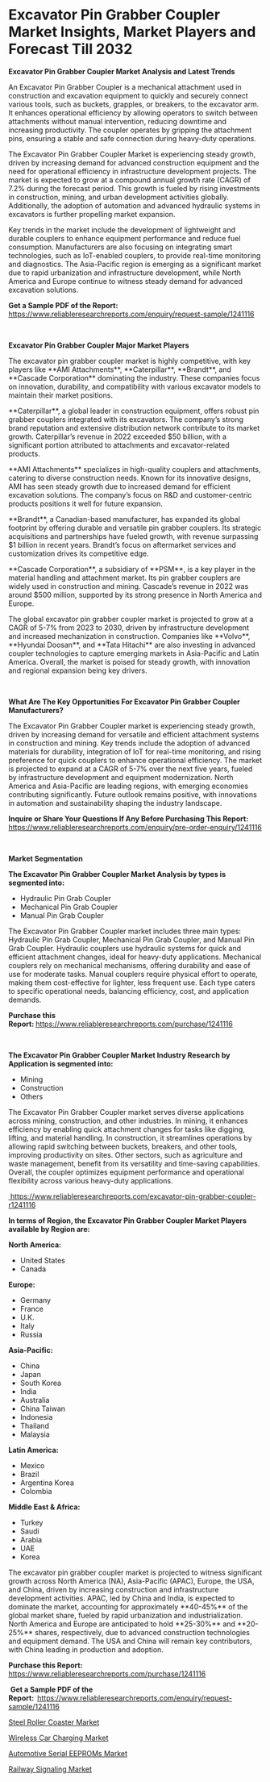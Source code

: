 <p><h1>Excavator Pin Grabber Coupler Market Insights, Market Players and Forecast Till 2032</h1></p><p><strong>Excavator Pin Grabber Coupler Market Analysis and Latest Trends</strong></p>
<p><p>An Excavator Pin Grabber Coupler is a mechanical attachment used in construction and excavation equipment to quickly and securely connect various tools, such as buckets, grapples, or breakers, to the excavator arm. It enhances operational efficiency by allowing operators to switch between attachments without manual intervention, reducing downtime and increasing productivity. The coupler operates by gripping the attachment pins, ensuring a stable and safe connection during heavy-duty operations.</p><p>The Excavator Pin Grabber Coupler Market is experiencing steady growth, driven by increasing demand for advanced construction equipment and the need for operational efficiency in infrastructure development projects. The market is expected to grow at a compound annual growth rate (CAGR) of 7.2% during the forecast period. This growth is fueled by rising investments in construction, mining, and urban development activities globally. Additionally, the adoption of automation and advanced hydraulic systems in excavators is further propelling market expansion.</p><p>Key trends in the market include the development of lightweight and durable couplers to enhance equipment performance and reduce fuel consumption. Manufacturers are also focusing on integrating smart technologies, such as IoT-enabled couplers, to provide real-time monitoring and diagnostics. The Asia-Pacific region is emerging as a significant market due to rapid urbanization and infrastructure development, while North America and Europe continue to witness steady demand for advanced excavation solutions.</p></p>
<p><strong>Get a Sample PDF of the Report:&nbsp;</strong> <a href="https://www.reliableresearchreports.com/enquiry/request-sample/1241116?utm_campaign=40&utm_medium=2&utm_source=Github&utm_content=ia&utm_term=23012025&utm_id=excavator-pin-grabber-coupler">https://www.reliableresearchreports.com/enquiry/request-sample/1241116</a></p>
<p>&nbsp;</p>
<p><strong>Excavator Pin Grabber Coupler Major Market Players</strong></p>
<p><p>The excavator pin grabber coupler market is highly competitive, with key players like **AMI Attachments**, **Caterpillar**, **Brandt**, and **Cascade Corporation** dominating the industry. These companies focus on innovation, durability, and compatibility with various excavator models to maintain their market positions.</p><p>**Caterpillar**, a global leader in construction equipment, offers robust pin grabber couplers integrated with its excavators. The company’s strong brand reputation and extensive distribution network contribute to its market growth. Caterpillar’s revenue in 2022 exceeded $50 billion, with a significant portion attributed to attachments and excavator-related products.</p><p>**AMI Attachments** specializes in high-quality couplers and attachments, catering to diverse construction needs. Known for its innovative designs, AMI has seen steady growth due to increased demand for efficient excavation solutions. The company’s focus on R&D and customer-centric products positions it well for future expansion.</p><p>**Brandt**, a Canadian-based manufacturer, has expanded its global footprint by offering durable and versatile pin grabber couplers. Its strategic acquisitions and partnerships have fueled growth, with revenue surpassing $1 billion in recent years. Brandt’s focus on aftermarket services and customization drives its competitive edge.</p><p>**Cascade Corporation**, a subsidiary of **PSM**, is a key player in the material handling and attachment market. Its pin grabber couplers are widely used in construction and mining. Cascade’s revenue in 2022 was around $500 million, supported by its strong presence in North America and Europe.</p><p>The global excavator pin grabber coupler market is projected to grow at a CAGR of 5-7% from 2023 to 2030, driven by infrastructure development and increased mechanization in construction. Companies like **Volvo**, **Hyundai Doosan**, and **Tata Hitachi** are also investing in advanced coupler technologies to capture emerging markets in Asia-Pacific and Latin America. Overall, the market is poised for steady growth, with innovation and regional expansion being key drivers.</p></p>
<p>&nbsp;</p>
<p><strong>What Are The Key Opportunities For Excavator Pin Grabber Coupler Manufacturers?</strong></p>
<p><p>The Excavator Pin Grabber Coupler market is experiencing steady growth, driven by increasing demand for versatile and efficient attachment systems in construction and mining. Key trends include the adoption of advanced materials for durability, integration of IoT for real-time monitoring, and rising preference for quick couplers to enhance operational efficiency. The market is projected to expand at a CAGR of 5-7% over the next five years, fueled by infrastructure development and equipment modernization. North America and Asia-Pacific are leading regions, with emerging economies contributing significantly. Future outlook remains positive, with innovations in automation and sustainability shaping the industry landscape.</p></p>
<p><strong>Inquire or Share Your Questions If Any Before Purchasing This Report:</strong> <a href="https://www.reliableresearchreports.com/enquiry/pre-order-enquiry/1241116?utm_campaign=40&utm_medium=2&utm_source=Github&utm_content=ia&utm_term=23012025&utm_id=excavator-pin-grabber-coupler">https://www.reliableresearchreports.com/enquiry/pre-order-enquiry/1241116</a></p>
<p>&nbsp;</p>
<p><strong>Market Segmentation</strong></p>
<p><strong>The Excavator Pin Grabber Coupler Market Analysis by types is segmented into:</strong></p>
<p><ul><li>Hydraulic Pin Grab Coupler</li><li>Mechanical Pin Grab Coupler</li><li>Manual Pin Grab Coupler</li></ul></p>
<p><p>The Excavator Pin Grabber Coupler market includes three main types: Hydraulic Pin Grab Coupler, Mechanical Pin Grab Coupler, and Manual Pin Grab Coupler. Hydraulic couplers use hydraulic systems for quick and efficient attachment changes, ideal for heavy-duty applications. Mechanical couplers rely on mechanical mechanisms, offering durability and ease of use for moderate tasks. Manual couplers require physical effort to operate, making them cost-effective for lighter, less frequent use. Each type caters to specific operational needs, balancing efficiency, cost, and application demands.</p></p>
<p><strong>Purchase this Report:&nbsp;</strong><a href="https://www.reliableresearchreports.com/purchase/1241116?utm_campaign=40&utm_medium=2&utm_source=Github&utm_content=ia&utm_term=23012025&utm_id=excavator-pin-grabber-coupler">https://www.reliableresearchreports.com/purchase/1241116</a></p>
<p>&nbsp;</p>
<p><strong>The Excavator Pin Grabber Coupler Market Industry Research by Application is segmented into:</strong></p>
<p><ul><li>Mining</li><li>Construction</li><li>Others</li></ul></p>
<p><p>The Excavator Pin Grabber Coupler market serves diverse applications across mining, construction, and other industries. In mining, it enhances efficiency by enabling quick attachment changes for tasks like digging, lifting, and material handling. In construction, it streamlines operations by allowing rapid switching between buckets, breakers, and other tools, improving productivity on sites. Other sectors, such as agriculture and waste management, benefit from its versatility and time-saving capabilities. Overall, the coupler optimizes equipment performance and operational flexibility across various heavy-duty applications.</p></p>
<p><a href="https://www.reliableresearchreports.com/excavator-pin-grabber-coupler-r1241116?utm_campaign=40&utm_medium=2&utm_source=Github&utm_content=ia&utm_term=23012025&utm_id=excavator-pin-grabber-coupler">&nbsp;https://www.reliableresearchreports.com/excavator-pin-grabber-coupler-r1241116</a></p>
<p><strong>In terms of Region, the Excavator Pin Grabber Coupler Market Players available by Region are:</strong></p>
<p>
    <p> <strong> North America: </strong>
        <ul>
            <li>United States</li>
            <li>Canada</li>
        </ul>
        </p> 
    <p> <strong> Europe: </strong>
        <ul>
            <li>Germany</li>
            <li>France</li>
            <li>U.K.</li>
            <li>Italy</li>
            <li>Russia</li>
        </ul>
        </p> 
    <p> <strong> Asia-Pacific: </strong>
        <ul>
            <li>China</li>
            <li>Japan</li>
            <li>South Korea</li>
            <li>India</li>
            <li>Australia</li>
            <li>China Taiwan</li>
            <li>Indonesia</li>
            <li>Thailand</li>
            <li>Malaysia</li>
        </ul>
        </p> 
    <p> <strong> Latin America: </strong>
        <ul>
            <li>Mexico</li>
            <li>Brazil</li>
            <li>Argentina Korea</li>
            <li>Colombia</li>
        </ul>
        </p> 
    <p> <strong> Middle East & Africa: </strong>
        <ul>
            <li>Turkey</li>
            <li>Saudi</li>
            <li>Arabia</li>
            <li>UAE</li>
            <li>Korea</li>
        </ul>
    </p>
    </p>
<p><p>The excavator pin grabber coupler market is projected to witness significant growth across North America (NA), Asia-Pacific (APAC), Europe, the USA, and China, driven by increasing construction and infrastructure development activities. APAC, led by China and India, is expected to dominate the market, accounting for approximately **40-45%** of the global market share, fueled by rapid urbanization and industrialization. North America and Europe are anticipated to hold **25-30%** and **20-25%** shares, respectively, due to advanced construction technologies and equipment demand. The USA and China will remain key contributors, with China leading in production and adoption.</p></p>
<p><strong>Purchase this Report: </strong><a href="https://www.reliableresearchreports.com/purchase/1241116?utm_campaign=40&utm_medium=2&utm_source=Github&utm_content=ia&utm_term=23012025&utm_id=excavator-pin-grabber-coupler">https://www.reliableresearchreports.com/purchase/1241116</a></p>
<p>&nbsp;<strong>Get a Sample PDF of the Report:&nbsp;&nbsp;</strong><a href="https://www.reliableresearchreports.com/enquiry/request-sample/1241116?utm_campaign=40&utm_medium=2&utm_source=Github&utm_content=ia&utm_term=23012025&utm_id=excavator-pin-grabber-coupler">https://www.reliableresearchreports.com/enquiry/request-sample/1241116</a></p>
<p><strong></strong></p>
<p><p><a href="https://github.com/tanekacalderon743/Market-Research-Report-List-1/blob/main/steel-roller-coaster-market.md?utm_campaign=40&utm_medium=2&utm_source=Github&utm_content=ia&utm_term=23012025&utm_id=excavator-pin-grabber-coupler">Steel Roller Coaster Market</a></p><p><a href="https://github.com/klaassenmackenzie6/Market-Research-Report-List-1/blob/main/wireless-car-charging-market.md?utm_campaign=40&utm_medium=2&utm_source=Github&utm_content=ia&utm_term=23012025&utm_id=excavator-pin-grabber-coupler">Wireless Car Charging Market</a></p><p><a href="https://github.com/crosejeanetta00360/Market-Research-Report-List-1/blob/main/automotive-serial-eeproms-market.md?utm_campaign=40&utm_medium=2&utm_source=Github&utm_content=ia&utm_term=23012025&utm_id=excavator-pin-grabber-coupler">Automotive Serial EEPROMs Market</a></p><p><a href="https://github.com/lvaill871987/Market-Research-Report-List-1/blob/main/railway-signaling-market.md?utm_campaign=40&utm_medium=2&utm_source=Github&utm_content=ia&utm_term=23012025&utm_id=excavator-pin-grabber-coupler">Railway Signaling Market</a></p></p>